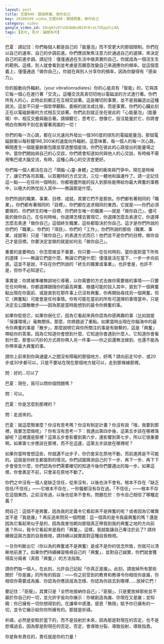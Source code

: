 ```yaml
---
layout: post
title: 巴夏040：跟隨興奮，做你自己
key: 20180109_video_巴夏040：跟隨興奮，做你自己
category: video
google_video_id: 1OngHJv97sGEdmBodB10rKrvLfXEpp5cLRA
tags: [影片, 影片｜編號系列]
---
```



巴夏：請記住：你們每個人都是自己的「能量泡」而不受更大的那個限制。你們在以自己的速率、自己的步調前進。你們應該聚焦注意力於通過自己的選擇，來決定自己的前進步調。請記住：僅僅通過在生活中做真實的自己，你就成為一個活生生的範例。這樣，別人就會看到並考慮是否願意改變自己來適應你的頻率。從這個意義上，僅僅通過「做你自己」，你就在與別人分享你的頻率，因為你變得有「感染力」。

你的振動向外輻射。（your vibrationradiates）你的心是具有「智能」的，它與其它每一個心在進行著「交流」。這種交流真真切切地以電磁波的方式進行著。你們所有人的心，此時此刻都正在互相交談著。這是確切的事實，並不是我編造出這種說法，這並不只是一個哲學觀點、委婉的說法或比喻，而是事實。你們的心臟此刻正在以電磁脈衝的方式相互交談著。你們此刻就正坐在彼此的「心能量泡」（能量場）中、相互交疊與融合著。請傾聽它，思考它，想像它，投注能量於它，你將會明白你無時不刻在影響著周圍的一切！

你們的每一次心跳，都在以光速向外發出一個360度的球形的電磁能量泡，那個電磁脈衝以每秒鐘186,300米的速度向外輻射。這意味著，每一個人的每一次心跳，瞬間產生一個能量脈衝包圍並穿透整個星球。你們在彼此的心跳發出的能量場之中。當你們開始與自己的心交談，你們將會知道如何與他人的心交談，有時候不需用嘴巴或大腦交流，有時，這種心與心的交流會更好。

你們每一個人都活在自己「頭腦-心靈-身體」之間的衝突與鬥爭中。現在是時候了，讓它們各司其職，以其獨特的方式交流，三位一體地和諧運作了。請一定記住這一點——在任何一個時刻，你都極盡所能的投入到那些能帶給你最大興奮的事務中，以極大的熱忱投入其中——無論那是什麼。

你們所說的職業、事業、目標、成就，其實它們不是那些。你們都有著相同的「職業」，你們都有著相同的「目標」，你們都在追求相同的東西，它就是——你們必須要做的、你們終生的唯一目標、你們終生唯一的職業——就是「做你自己」，儘可能的做你自己。在任何時候，你選擇怎樣去實現它，你選擇怎麼去表達它，你選擇怎麼去表達「做你自己」這個終生職業，這些都取決於你自己。這才是你們所說的你們的「職業」、你們的「項目」、你們的「工作」，你們所說的那些（職業、事業、成就等）只是「做你自己」的表達方式而已！他們並不是你們的目標，做你自己才是目標。你要決定並做的就是如何去「做你自己」。

重要的是要明白：你怎麼做並不重要，你只要——在任何時刻，當你面對當下所有的選擇（——無論它們是什麼、無論它們是什麼）僅僅是活在當下、一步一步向前進。這並不是說，不存在你們所說的「終生的職業或事業」，也許會是，也許不是，但你不必知道它。

事實是：你將被準確無誤地引導著，以你需要的方式去做你需要做的事情——只要在任何時候，你都選擇跟隨你的最高興奮、極儘可能的投入其中，直到下一個興奮點出現在你面前、或是直到在那件事上已沒有興奮，你再開始尋找另一個興奮。但它（興奮點）可能會是任何事情。你有可能在當前的所有可選擇的事情當中，只是決定去公園散散步——因為那是當時能想到的最令你興奮的事。

如果你貶低它，如果你弱化它，因為它看起來與你認為你感興趣的事（比如說是「保護環境」）毫無關係，那麼，你將錯過了重點。如果當時出現在你腦海中的最令你興奮的事是「散步」，那麼說明它與你所關注的事是有聯繫的，這是「興奮」帶給你的答案。因為它知道你會想到什麼、它知道你會遇到什麼人、它知道你會看到什麼，那會以巧妙的方式將你帶入另一件事——你之前還無法做到、也還不能為你帶來最大興奮的事。

請你上前來到你與通靈人之間沒有障礙的那個地方，好嗎？請向前走10步、或20步或30步都可以，只是不要站在現在那個地方就可以，走到那條線那裡。

問：好的…可以了

巴夏：現在，我可以問你個問題嗎？

問：可以。

巴夏：你是怎麼到那裡的？

問：走過來的。

巴夏：就這麼簡單麼？你沒有思考嗎？你沒有制定計畫？你沒有說「哦，我要到那裡，我要怎麼做呢」？你有沒有思考一下：我邁出第四步後，這第五步該在哪裡落腳呢？這裡還是那裡？這第五步會影響到第六步，還影響到第七步，所以它很重要啊。如果第七步應該在那裡，而不在這邊，這第五步該放在哪裡呢？

如果你當時會想這些，你就邁不出步子，你仍會呆在原地不動，而前進將是不可能的。這就是你終生都面對的情況。你們試圖猜測自己的下一步、再下一步、再下下步會發生什麼，你們認為你們需要確切的知道今後你們要邁出的每一步。如果這樣，你會裹足不前，只會呆在原地不動了。

你們之中沒有一個人是缺乏信任，從來沒有，以後也決不會有。根本不存在「缺乏信任/不信任」——它根本不存在，一秒鐘都沒有存在過。「不信任」——根本不存在這個東西，之前沒有過，以後也從來不會有。問題在於：你令自己相信了哪種定義？

問自己：這個不是興奮，因為我的定義令它看起來不是興奮的呢？或者因為它確實並不是「我是誰」? 再反過來問另一個問題：這一個真的是令我最興奮的嗎？還是因為它看起來似乎是的，因為我害怕朝向那個真正帶我到我的興奮之地的方向前進？所以，我令它看起來是我的「興奮」，這樣，我就能讓自己專注於此了? 請持續做這兩方面的自我檢視，請持續以誠實面對這種自我檢視。

一旦你判斷出它（你以為的興奮或不是興奮）是或不是你的信念所致，你就可以清晰地前進了。如果你們持續練習檢視自己的「興奮」，並對自己誠實，你們就會獲得區分兩者（真假「興奮」）的方法指南。

請你們每一個人，在此刻，允許自己記起「你真正是誰」。此刻，請放掉所有那些關於「你是誰」的所有的假設：——你之前受到的教育和教導令你相信你是誰，你相信你需要成為誰、你認為你應該成為怎樣、你認為你該去到哪裡……放掉它們！

要記住：「臣服」，其實只是「全然地接納你自己」；「臣服」，只是要放掉那些並不屬於你自己的一切，並允許宇宙向你展示：你被創造為誰、你現在又是誰；並知曉：你已擁有一切你想得到的。在謙卑中感激，感恩「無限」賦予你已擁有的一切，並令它展示給你你所擁有的。那就是祈禱。

祈禱，必然是安駐於當下的，而不是投射於未來，因為那是對現在的否定，也不是悲嘆過去，因為那是對現在的否定。否定，會導致分裂、導致投射，導致指責。

你是負有責任的，責任就是你的力量！
